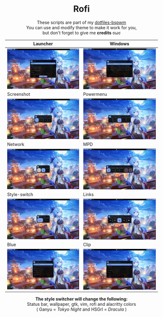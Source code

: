 <div align="center">

 # Rofi
 
 These scripts are part of my [dotfiles-bspwm](https://github.com/Qwickdom/dotfiles-bspwm) <br>
 You can use and modify theme to make it work for you, <br>
 but don't forget to give me **credits** ಠωಠ

 | Launcher        |  Windows       |
 | --------------- | -------------- |
 | ![Rofi-lc](https://raw.githubusercontent.com/Qwickdom/rofi/main/.github/assets/launcher.png) | ![Rofi-w](https://raw.githubusercontent.com/Qwickdom/rofi/main/.github/assets/window.png)  |
 | Screenshot      | Powermenu      |
 | ![Rofi-ss](https://raw.githubusercontent.com/Qwickdom/rofi/main/.github/assets/screenshot.png) | ![Rofi-pm](https://raw.githubusercontent.com/Qwickdom/rofi/main/.github/assets/powermenu.png) |
 | Network         | MPD            |
 | ![Rofi-nw](https://raw.githubusercontent.com/Qwickdom/rofi/main/.github/assets/network.png) | ![Rofi-m](https://raw.githubusercontent.com/Qwickdom/rofi/main/.github/assets/mpd.png)  |
 | Style-switch    | Links          |
 | ![Rofi-sw](https://raw.githubusercontent.com/Qwickdom/rofi/main/.github/assets/styles.png) | ![Rofi-lk](https://raw.githubusercontent.com/Qwickdom/rofi/main/.github/assets/links.png) |
 | Blue            | Clip           |
 | ![Rofi-b](https://raw.githubusercontent.com/Qwickdom/rofi/main/.github/assets/blue.png)  | ![Rofi-c](https://raw.githubusercontent.com/Qwickdom/rofi/main/.github/assets/clip.png)  |

 **The style switcher will change the following:** <br>
 Status bar, wallpaper, gtk, vim, rofi and alacritty colors <br>
 ( Ganyu = *Tokyo Night* and HSGrl = *Dracula* )

</div>
